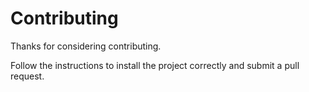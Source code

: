 # Contributing

Thanks for considering contributing.

Follow the instructions to install the project correctly and submit a pull request.
